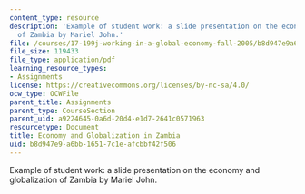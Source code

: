 ```yaml
---
content_type: resource
description: 'Example of student work: a slide presentation on the economy and globalization
  of Zambia by Mariel John.'
file: /courses/17-199j-working-in-a-global-economy-fall-2005/b8d947e9a6bb16517c1eafcbbf42f506_EconomyandGlobalizationinZambiapresentation.pdf
file_size: 119433
file_type: application/pdf
learning_resource_types:
- Assignments
license: https://creativecommons.org/licenses/by-nc-sa/4.0/
ocw_type: OCWFile
parent_title: Assignments
parent_type: CourseSection
parent_uid: a9224645-0a6d-20d4-e1d7-2641c0571963
resourcetype: Document
title: Economy and Globalization in Zambia
uid: b8d947e9-a6bb-1651-7c1e-afcbbf42f506
---
```

Example of student work: a slide presentation on the economy and globalization of Zambia by Mariel John.